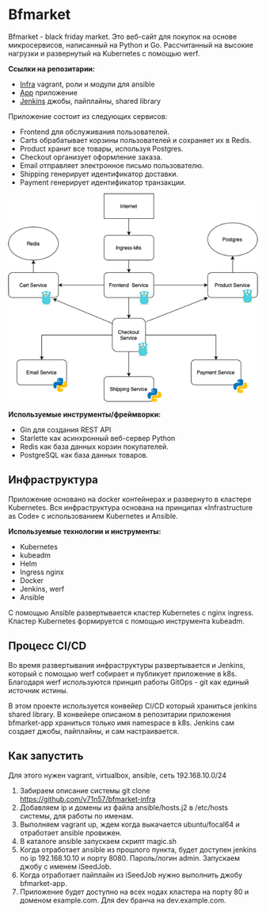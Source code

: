 # Bfmarket

Bfmarket - black friday market. Это веб-сайт для покупок на основе микросервисов, написанный на Python и Go. Рассчитанный на высокие нагрузки и развернутый на Kubernetes с помощью werf.

**Ссылки на репозитарии:**
- [Infra](https://github.com/v71n57/bfmarket-infra) vagrant, роли и модули для ansible
- [App](https://github.com/v71n57/bfmarket-app) приложение
- [Jenkins](https://github.com/v71n57/bfmarket-jenkins) джобы, пайплайны, shared library

Приложение состоит из следующих сервисов:

- Frontend для обслуживания пользователей.
- Carts обрабатывает корзины пользователей и сохраняет их в Redis.
- Product хранит все товары, используя Postgres.
- Checkout организует оформление заказа.
- Email отправляет электронное письмо пользователю.
- Shipping генерирует идентификатор доставки.
- Payment генерирует идентификатор транзакции.

![](/microsvc.png)

**Используемые инструменты/фреймворки:**

- Gin для создания REST API
- Starlette как асинхронный веб-сервер Python
- Redis как база данных корзин покупателей.
- PostgreSQL как база данных товаров.

## Инфраструктура

Приложение основано на docker контейнерах и развернуто в кластере Kubernetes. Вся инфраструктура основана на принципах «Infrastructure as Code» с использованием Kubernetes и Ansible.

**Используемые технологии и инструменты:**

- Kubernetes
- kubeadm
- Helm
- Ingress nginx
- Docker
- Jenkins, werf
- Ansible

С помощью Ansible развертывается кластер Kubernetes с nginx ingress. Кластер Kubernetes формируется с помощью инструмента kubeadm.

## Процесс CI/CD

Во время развертывания инфраструктуры развертывается и Jenkins, который с помощью werf собирает и публикует приложение в k8s. Благодаря werf используются принцип работы GitOps - git как единый источник истины. 

В этом проекте используется конвейер CI/CD который храниться jenkins shared library. В конвейере описаном в репозитарии приложения bfmarket-app храниться только имя namespace в k8s. Jenkins сам создает джобы, пайплайны, и сам настраивается.

## Как запустить

Для этого нужен vagrant, virtualbox, ansible, сеть 192.168.10.0/24
1. Забираем описание системы
git clone https://github.com/v71n57/bfmarket-infra
2. Добавляем ip и домены из файла ansible/hosts.j2 в /etc/hosts системы, для работы по именам.
3. Выполняем vagrant up, ждем когда выкачается ubuntu/focal64 и отработает ansible провижен.
4. В каталоге ansible запускаем скрипт magic.sh
5. Когда отработает ansible из прошлого пункта, будет доступен jenkins по ip 192.168.10.10 и порту 8080. Пароль/логин admin. Запускаем джобу с именем iSeedJob.
6. Когда отработает пайплайн из iSeedJob нужно выполнить джобу bfmarket-app.
7. Приложение будет доступно на всех нодах кластера на порту 80 и доменом example.com. Для dev бранча на dev.example.com.
 